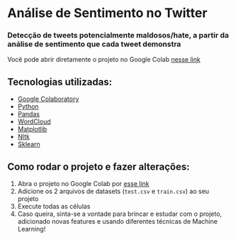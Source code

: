 # Análise de Sentimento no Twitter

### Detecção de tweets potencialmente maldosos/hate, a partir da análise de sentimento que cada tweet demonstra

Você pode abrir diretamente o projeto no Google Colab [nesse link](https://colab.research.google.com/drive/1lY2apmN0bx-TUW2I-DyvoOkYCgnwUsli?usp=sharing)

## Tecnologias utilizadas:

* [Google Colaboratory](https://research.google.com/colaboratory/)
* [Python](https://www.python.org/)
* [Pandas](https://pandas.pydata.org/)
* [WordCloud](https://pypi.org/project/wordcloud/)
* [Matplotlib](https://matplotlib.org/)
* [Nltk](https://www.nltk.org/)
* [Sklearn](https://scikit-learn.org/stable/)

## Como rodar o projeto e fazer alterações:

1. Abra o projeto no Google Colab por [esse link](https://colab.research.google.com/drive/1lY2apmN0bx-TUW2I-DyvoOkYCgnwUsli?usp=sharing)
2. Adicione os 2 arquivos de datasets (`test.csv` e `train.csv`) ao seu projeto
3. Execute todas as células
4. Caso queira, sinta-se a vontade para brincar e estudar com o projeto, adicionado novas features e usando diferentes técnicas de Machine Learning!
